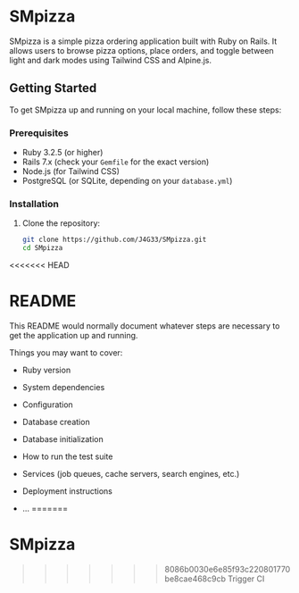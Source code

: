 # SMpizza

SMpizza is a simple pizza ordering application built with Ruby on Rails. It allows users to browse pizza options, place orders, and toggle between light and dark modes using Tailwind CSS and Alpine.js.

## Getting Started

To get SMpizza up and running on your local machine, follow these steps:

### Prerequisites

* Ruby 3.2.5 (or higher)
* Rails 7.x (check your `Gemfile` for the exact version)
* Node.js (for Tailwind CSS)
* PostgreSQL (or SQLite, depending on your `database.yml`)

### Installation

1. Clone the repository:
   ```bash
   git clone https://github.com/J4G33/SMpizza.git
   cd SMpizza
<<<<<<< HEAD
# README

This README would normally document whatever steps are necessary to get the
application up and running.

Things you may want to cover:

* Ruby version

* System dependencies

* Configuration

* Database creation

* Database initialization

* How to run the test suite

* Services (job queues, cache servers, search engines, etc.)

* Deployment instructions

* ...
=======
# SMpizza
>>>>>>> 8086b0030e6e85f93c220801770be8cae468c9cb
Trigger CI
